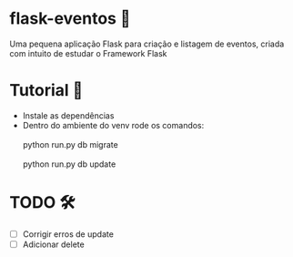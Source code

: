 # flask-eventos 📖
Uma pequena aplicação Flask para criação e listagem de eventos, criada com intuito de estudar o Framework Flask

# Tutorial 📝
- Instale as dependências
- Dentro do ambiente do venv rode os comandos:
 <br/><br/>python run.py db migrate
 <br/><br/>python run.py db update

# TODO 🛠
- [ ] Corrigir erros de update
- [ ] Adicionar delete
